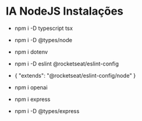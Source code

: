 # IA NodeJS Instalações

- npm i -D typescript tsx
- npm i -D @types/node
- npm i dotenv
- npm i -D eslint @rocketseat/eslint-config

 - {
  "extends": "@rocketseat/eslint-config/node"
}

- npm i openai
- npm i express

- npm i -D @types/express
